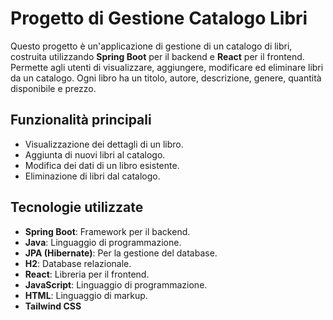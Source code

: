 # Progetto di Gestione Catalogo Libri

Questo progetto è un'applicazione di gestione di un catalogo di libri, costruita utilizzando **Spring Boot** per il backend e **React** per il frontend. Permette agli utenti di visualizzare, aggiungere, modificare ed eliminare libri da un catalogo. Ogni libro ha un titolo, autore, descrizione, genere, quantità disponibile e prezzo.

## Funzionalità principali
- Visualizzazione dei dettagli di un libro.
- Aggiunta di nuovi libri al catalogo.
- Modifica dei dati di un libro esistente.
- Eliminazione di libri dal catalogo.

## Tecnologie utilizzate
- **Spring Boot**: Framework per il backend.
- **Java**: Linguaggio di programmazione.
- **JPA (Hibernate)**: Per la gestione del database.
- **H2**: Database relazionale.
- **React**: Libreria per il frontend.
- **JavaScript**: Linguaggio di programmazione.
- **HTML**: Linguaggio di markup.
- **Tailwind CSS**

